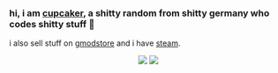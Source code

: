 ### hi, i am [cupcaker](https://github.com/CupCakeR), a shitty random from shitty germany who codes shitty stuff 👋
i also sell stuff on [gmodstore](https://www.gmodstore.com/users/76561198106129502) and i have [steam](https://steamcommunity.com/id/cupcaker1999/).

<p align="center">
  <img src="https://github-readme-stats.vercel.app/api?username=CupCakeR&count_private=true&show_icons=true&theme=dark&hide_border=true&include_all_commits=true"> 
  <img style="margin-top: 0;" src="https://github-readme-stats.vercel.app/api/top-langs/?username=CupCakeR&layout=compact&hide_border=true&theme=dark&langs_count=10">
</p>
